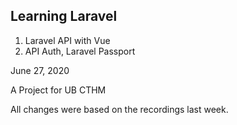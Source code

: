 ## Learning Laravel

1. Laravel API with Vue
2. API Auth, Laravel Passport

June 27, 2020

A Project for UB CTHM

All changes were based on the recordings last week.
